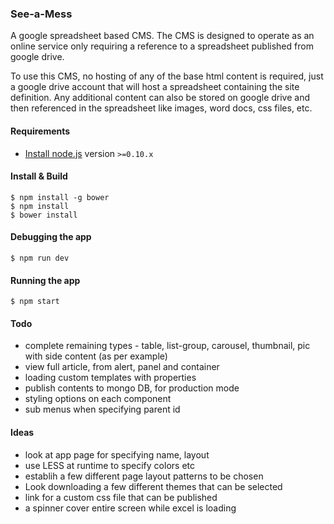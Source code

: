 ### See-a-Mess

A google spreadsheet based CMS. The CMS is designed to operate as an online service only requiring a reference to a spreadsheet published from google drive. 

To use this CMS, no hosting of any of the base html content is required, just a google drive account that will host a spreadsheet containing the site definition. Any additional content can also be stored on google drive and then referenced in the spreadsheet like images, word docs, css files, etc.

#### Requirements

- [Install node.js](http://nodejs.org/) version `>=0.10.x`
    
#### Install & Build

    $ npm install -g bower
    $ npm install
    $ bower install

#### Debugging the app

    $ npm run dev
    
#### Running the app

    $ npm start

#### Todo

 - complete remaining types - table, list-group, carousel, thumbnail, pic with side content (as per example) 
 - view full article, from alert, panel and container
 - loading custom templates with properties
 - publish contents to mongo DB, for production mode
 - styling options on each component
 - sub menus when specifying parent id
 
#### Ideas

 - look at app page for specifying name, layout
 - use LESS at runtime to specify colors etc
 - establih a few different page layout patterns to be chosen
 - Look downloading a few different themes that can be selected
 - link for a custom css file that can be published
 - a spinner cover entire screen while excel is loading
